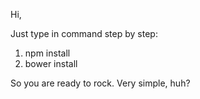 Hi,

Just type in command step by step:
1. npm install
2. bower install

So you are ready to rock. Very simple, huh?
